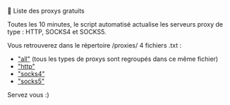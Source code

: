 🔰 Liste des proxys gratuits

Toutes les 10 minutes, le script automatisé actualise les serveurs proxy de type : HTTP, SOCKS4 et SOCKS5.

Vous retrouverez dans le répertoire /proxies/ 4 fichiers .txt :
- ["all"](https://github.com/BreakingTechFr/Proxy_Free/blob/main/proxies/all.txt) (tous les types de proxys sont regroupés dans ce même fichier)
- ["http"](https://github.com/BreakingTechFr/Proxy_Free/blob/main/proxies/http.txt)
- ["socks4"](https://github.com/BreakingTechFr/Proxy_Free/blob/main/proxies/socks4.txt)
- ["socks5"](https://github.com/BreakingTechFr/Proxy_Free/blob/main/proxies/socks5.txt)

Servez vous :)